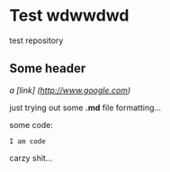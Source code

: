 Test wdwwdwd
=

test repository


Some header
-

*a [link] (http://www.google.com)*

just trying out some **.md** file formatting...

some code:

    I am code
    
    
carzy shit...
